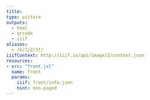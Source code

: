 ```yaml
---
title:
type: picture
outputs:
  - html
  - qrcode
  - iiif
aliases:
  - /k/7/2/3f/
iiifContext: http://iiif.io/api/image/2/context.json
resources:
- src: "front.jxl"
  name: front
  params:
    iiif: front/info.json
    hint: non-paged
---
```

